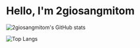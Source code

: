 # Hello, I'm 2giosangmitom

![2giosangmitom's GitHub stats](https://github-readme-stats.vercel.app/api?username=2giosangmitom&show_icons=true&theme=radical&hide_border=true)

![Top Langs](https://github-readme-stats.vercel.app/api/top-langs/?username=2giosangmitom&theme=radical&hide_border=true&langs_count=20&layout=compact)
